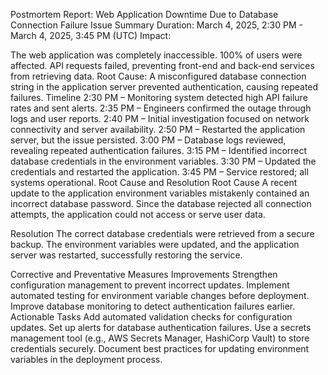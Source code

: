 Postmortem Report: Web Application Downtime Due to Database Connection Failure
Issue Summary
Duration: March 4, 2025, 2:30 PM - March 4, 2025, 3:45 PM (UTC)
Impact:

The web application was completely inaccessible.
100% of users were affected.
API requests failed, preventing front-end and back-end services from retrieving data.
Root Cause: A misconfigured database connection string in the application server prevented authentication, causing repeated failures.
Timeline
2:30 PM – Monitoring system detected high API failure rates and sent alerts.
2:35 PM – Engineers confirmed the outage through logs and user reports.
2:40 PM – Initial investigation focused on network connectivity and server availability.
2:50 PM – Restarted the application server, but the issue persisted.
3:00 PM – Database logs reviewed, revealing repeated authentication failures.
3:15 PM – Identified incorrect database credentials in the environment variables.
3:30 PM – Updated the credentials and restarted the application.
3:45 PM – Service restored; all systems operational.
Root Cause and Resolution
Root Cause
A recent update to the application environment variables mistakenly contained an incorrect database password. Since the database rejected all connection attempts, the application could not access or serve user data.

Resolution
The correct database credentials were retrieved from a secure backup. The environment variables were updated, and the application server was restarted, successfully restoring the service.

Corrective and Preventative Measures
Improvements
Strengthen configuration management to prevent incorrect updates.
Implement automated testing for environment variable changes before deployment.
Improve database monitoring to detect authentication failures earlier.
Actionable Tasks
 Add automated validation checks for configuration updates.
 Set up alerts for database authentication failures.
 Use a secrets management tool (e.g., AWS Secrets Manager, HashiCorp Vault) to store credentials securely.
 Document best practices for updating environment variables in the deployment process.
